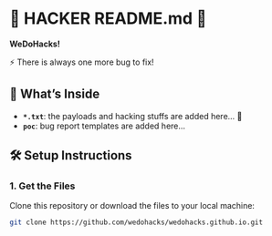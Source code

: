# 🚀 **HACKER README.md** 🚀

**WeDoHacks!**

⚡ There is always one more bug to fix!

## 📂 **What’s Inside**

- **`*.txt`**: the payloads and hacking stuffs are added here... 📜
- **`poc`**: bug report templates are added here...

## 🛠️ **Setup Instructions**

### 1. **Get the Files**
Clone this repository or download the files to your local machine:

```sh
git clone https://github.com/wedohacks/wedohacks.github.io.git
